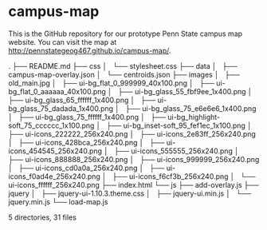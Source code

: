 # campus-map

This is the GitHub repository for our prototype Penn State campus map website. You can visit the map at http://pennstategeog467.github.io/campus-map/.

.
├── README.md
├── css
│   └── stylesheet.css
├── data
│   ├── campus-map-overlay.json
│   └── centroids.json
├── images
│   ├── old_main.jpg
│   ├── ui-bg_flat_0_999999_40x100.png
│   ├── ui-bg_flat_0_aaaaaa_40x100.png
│   ├── ui-bg_glass_55_fbf9ee_1x400.png
│   ├── ui-bg_glass_65_ffffff_1x400.png
│   ├── ui-bg_glass_75_dadada_1x400.png
│   ├── ui-bg_glass_75_e6e6e6_1x400.png
│   ├── ui-bg_glass_75_ffffff_1x400.png
│   ├── ui-bg_highlight-soft_75_cccccc_1x100.png
│   ├── ui-bg_inset-soft_95_fef1ec_1x100.png
│   ├── ui-icons_222222_256x240.png
│   ├── ui-icons_2e83ff_256x240.png
│   ├── ui-icons_428bca_256x240.png
│   ├── ui-icons_454545_256x240.png
│   ├── ui-icons_555555_256x240.png
│   ├── ui-icons_888888_256x240.png
│   ├── ui-icons_999999_256x240.png
│   ├── ui-icons_cd0a0a_256x240.png
│   ├── ui-icons_f0ad4e_256x240.png
│   ├── ui-icons_f6cf3b_256x240.png
│   └── ui-icons_ffffff_256x240.png
├── index.html
└── js
    ├── add-overlay.js
    ├── jquery
    │   ├── jquery-ui-1.10.3.theme.css
    │   ├── jquery-ui.min.js
    │   └── jquery.min.js
    └── load-map.js

5 directories, 31 files
